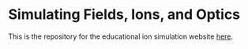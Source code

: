 # Simulating Fields, Ions, and Optics
This is the repository for the educational ion simulation website [here](https://igmanthony.com/fields-ions-optics/).
